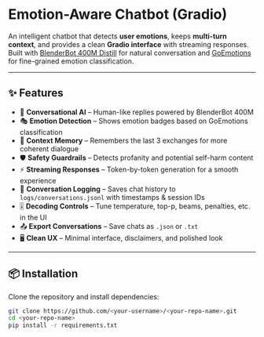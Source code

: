 # Emotion-Aware Chatbot (Gradio)

An intelligent chatbot that detects **user emotions**, keeps **multi-turn context**, and provides a clean **Gradio interface** with streaming responses.  
Built with [BlenderBot 400M Distill](https://huggingface.co/facebook/blenderbot-400M-distill) for natural conversation and [GoEmotions](https://huggingface.co/SamLowe/roberta-base-go_emotions) for fine-grained emotion classification.

---

## ✨ Features

- 🤖 **Conversational AI** – Human-like replies powered by BlenderBot 400M  
- 🎭 **Emotion Detection** – Shows emotion badges based on GoEmotions classification  
- 🧠 **Context Memory** – Remembers the last 3 exchanges for more coherent dialogue  
- 🛡 **Safety Guardrails** – Detects profanity and potential self-harm content  
- ⚡ **Streaming Responses** – Token-by-token generation for a smooth experience  
- 📝 **Conversation Logging** – Saves chat history to `logs/conversations.jsonl` with timestamps & session IDs  
- 🎚 **Decoding Controls** – Tune temperature, top-p, beams, penalties, etc. in the UI  
- 📤 **Export Conversations** – Save chats as `.json` or `.txt`  
- 🖥 **Clean UX** – Minimal interface, disclaimers, and polished look  

---

## 📦 Installation

Clone the repository and install dependencies:

```bash
git clone https://github.com/<your-username>/<your-repo-name>.git
cd <your-repo-name>
pip install -r requirements.txt
